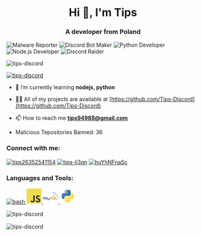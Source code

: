 <h1 align="center">Hi 👋, I'm Tips</h1>
<h3 align="center">A developer from Poland</h3>

![Malware Reporter](https://img.shields.io/badge/Malware_Reporter-red)
![Discord Bot Maker](https://img.shields.io/badge/Discord_Bot_Maker-blue)
![Python Developer](https://img.shields.io/badge/Python_Developer-yellow)
![Node.js Developer](https://img.shields.io/badge/Node.js_Developer-blue)
![Discord Raider](https://img.shields.io/badge/Discord_Rule_Breaker-green)

<p align="left"> <img src="https://komarev.com/ghpvc/?username=tips-discord&label=Profile%20views&color=0e75b6&style=flat" alt="tips-discord" /> </p>

<p align="left"> <a href="https://github.com/ryo-ma/github-profile-trophy"><img src="https://github-profile-trophy.vercel.app/?username=tips-discord" alt="tips-discord" /></a> </p>

- 🌱 I’m currently learning **nodejs, python**

- 👨‍💻 All of my projects are available at [https://github.com/Tips-Discord](https://github.com/Tips-Discord)

- 📫 How to reach me **tips94988@gmail.com**

- Malicious Tepositories Banned: 36

<h3 align="left">Connect with me:</h3>
<p align="left">
<a href="https://twitter.com/tips26352541154" target="blank"><img align="center" src="https://raw.githubusercontent.com/rahuldkjain/github-profile-readme-generator/master/src/images/icons/Social/twitter.svg" alt="tips26352541154" height="30" width="40" /></a>
<a href="https://www.youtube.com/channel/UC__gCj2l0zILQMh7OlXyDUw" target="blank"><img align="center" src="https://raw.githubusercontent.com/rahuldkjain/github-profile-readme-generator/master/src/images/icons/Social/youtube.svg" alt="tips-lj3qn" height="30" width="40" /></a>
<a href="https://discord.gg/huYhNFnaSc" target="blank"><img align="center" src="https://raw.githubusercontent.com/rahuldkjain/github-profile-readme-generator/master/src/images/icons/Social/discord.svg" alt="huYhNFnaSc" height="30" width="40" /></a>
</p>

<h3 align="left">Languages and Tools:</h3>
<p align="left"> <a href="https://www.gnu.org/software/bash/" target="_blank" rel="noreferrer"> <img src="https://www.vectorlogo.zone/logos/gnu_bash/gnu_bash-icon.svg" alt="bash" width="40" height="40"/> </a> <a href="https://developer.mozilla.org/en-US/docs/Web/JavaScript" target="_blank" rel="noreferrer"> <img src="https://raw.githubusercontent.com/devicons/devicon/master/icons/javascript/javascript-original.svg" alt="javascript" width="40" height="40"/> </a> <a href="https://www.mysql.com/" target="_blank" rel="noreferrer"> <img src="https://raw.githubusercontent.com/devicons/devicon/master/icons/mysql/mysql-original-wordmark.svg" alt="mysql" width="40" height="40"/> </a> <a href="https://www.python.org" target="_blank" rel="noreferrer"> <img src="https://raw.githubusercontent.com/devicons/devicon/master/icons/python/python-original.svg" alt="python" width="40" height="40"/> </a> </p>

<p><img align="center" src="https://github-readme-stats.vercel.app/api/top-langs?username=tips-discord&show_icons=true&locale=en&layout=compact" alt="tips-discord" /></p>

<p><img align="center" src="https://github-readme-streak-stats.herokuapp.com/?user=tips-discord&" alt="tips-discord" /></p>
